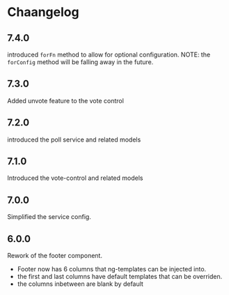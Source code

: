 # Chaangelog

## 7.4.0

introduced `forFn` method to allow for optional configuration.
NOTE: the `forConfig` method will be falling away in the future.

## 7.3.0

Added unvote feature to the vote control

## 7.2.0

introduced the poll service and related models

## 7.1.0

Introduced the vote-control and related models

## 7.0.0

Simplified the service config.

## 6.0.0

Rework of the footer component.

* Footer now has 6 columns that ng-templates can be injected into.
* the first and last columns have  default templates that can be overriden.
* the columns inbetween are blank by default
